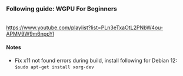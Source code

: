 ### Following guide: WGPU For Beginners
\
https://www.youtube.com/playlist?list=PLn3eTxaOtL2PNbW4ou-APMV9W9m6nppYl


#### Notes
- Fix x11 not found errors during build, install following for Debian 12:\
```$sudo apt-get install xorg-dev```
